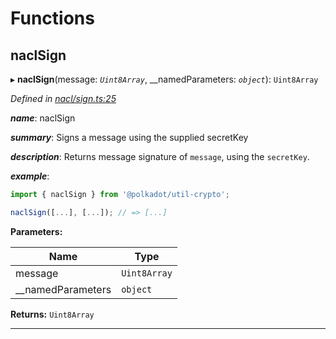 

# Functions

<a id="naclsign"></a>

##  naclSign

▸ **naclSign**(message: *`Uint8Array`*, __namedParameters: *`object`*): `Uint8Array`

*Defined in [nacl/sign.ts:25](https://github.com/polkadot-js/common/blob/e8454de/packages/util-crypto/src/nacl/sign.ts#L25)*

*__name__*: naclSign

*__summary__*: Signs a message using the supplied secretKey

*__description__*: Returns message signature of `message`, using the `secretKey`.

*__example__*:   

```javascript
import { naclSign } from '@polkadot/util-crypto';

naclSign([...], [...]); // => [...]
```

**Parameters:**

| Name | Type |
| ------ | ------ |
| message | `Uint8Array` |
| __namedParameters | `object` |

**Returns:** `Uint8Array`

___

